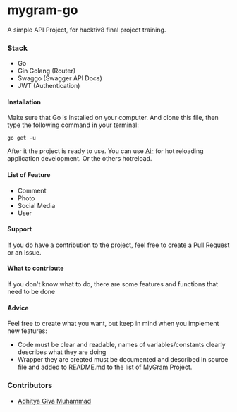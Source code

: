 mygram-go
===========

A simple API Project, for hacktiv8 final project training.

### Stack
- Go
- Gin Golang (Router)
- Swaggo (Swagger API Docs)
- JWT (Authentication)

#### Installation
Make sure that Go is installed on your computer. And clone this file, then type the following command in your terminal:

	go get -u

After it the project is ready to use. You can use [Air](https://github.com/cosmtrek/air) for hot reloading application development. Or the others hotreload.


#### List of Feature
- Comment
- Photo
- Social Media
- User 

#### Support
If you do have a contribution to the project, feel free to create a Pull Request or an Issue.

#### What to contribute
If you don't know what to do, there are some features and functions that need to be done

#### Advice
Feel free to create what you want, but keep in mind when you implement new features:
- Code must be clear and readable, names of variables/constants clearly describes what they are doing
- Wrapper they are created must be documented and described in source file and added to README.md to the list of MyGram Project.

### Contributors 
- [Adhitya Giva Muhammad](https://github.com/adhiva)